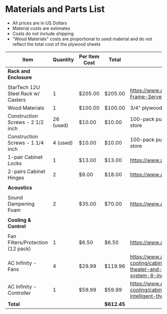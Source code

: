 # Materials and Parts List

 * All prices are in US Dollars
 * Material costs are estimates
 * Costs do not include shipping
 * "Wood Materials" costs are proportional to used material and do not reflect the total cost of the plywood sheets

| Item | Quantity | Per Item Cost | Total | Notes/Link |
| - | - | - | - | - |
| **Rack and Enclosure** |  |  |  |  |
|  |  |  |  |  |
| StarTech 12U Steel Rack w/ Casters | 1 | $205.00 | $205.00 | https://www.amazon.com/StarTech-com-Open-Frame-Server-Rack/dp/B00P1RJ9LS |
| Wood Materials | 1 | $100.00 | $100.00 | 3/4" plywood with end caps, particle/fiber doors |
| Construction Screws - 2 1/2 inch | 26 (used) | $10.00 | $10.00 | 100-pack purchased at local home improvement store |
| Construction Screws - 1 1/4 inch | 4 (used) | $10.00 | $10.00 | 100-pack purchased at local home improvement store |
| 1-pair Cabinet Locks | 1 | $13.00 | $13.00 | https://www.amazon.com/gp/product/B0936VHTK6 |
| 2-pairs Cabinet Hinges | 2 | $9.00 | $18.00 | https://www.amazon.com/gp/product/B00GBY6ZCG |
|  |  |  |  |  |
| **Acoustics** |  |  |  |  |
|  |  |  |  |  |
| Sound Dampening Foam | 2 | $35.00 | $70.00 | https://www.amazon.com/gp/product/B08VWZRBG2/ |
|  |  |  |  |  |
| **Cooling & Control** |  |  |  |  |
|  |  |  |  |  |
| Fan Filters/Protection (12 pack) | 1 | $6.50 | $6.50 | https://www.amazon.com/gp/product/B01N952K7P |
| AC Infinity - Fans | 4 | $29.99 | $119.96 | https://www.acinfinity.com/component-cooling/cabinet-fan-systems/airplate-s5-home-theater-and-av-quiet-cabinet-cooling-fan-system-8-inch/ |
| AC Infinity - Controller | 1 | $59.99 | $59.99 | https://www.acinfinity.com/component-cooling/cabinet-fan-systems/controller-8-intelligent-thermal-fan-controller-multiple-zones/ |
| **Total** |  |  | **$612.45** |  |
